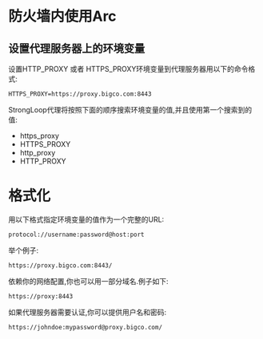 # 防火墙内使用Arc
## 设置代理服务器上的环境变量
设置HTTP_PROXY 或者 HTTPS_PROXY环境变量到代理服务器用以下的命令格式:
```shell
HTTPS_PROXY=https://proxy.bigco.com:8443
```
StrongLoop代理将按照下面的顺序搜索环境变量的值,并且使用第一个搜索到的值:
- https_proxy
- HTTPS_PROXY
- http_proxy
- HTTP_PROXY

# 格式化
用以下格式指定环境变量的值作为一个完整的URL:
```shell
protocol://username:password@host:port
```
举个例子:
```shell
https://proxy.bigco.com:8443/
```
依赖你的网络配置,你也可以用一部分域名.例子如下:
```shell
https://proxy:8443
```
如果代理服务器需要认证,你可以提供用户名和密码:
```shell
https://johndoe:mypassword@proxy.bigco.com/
```